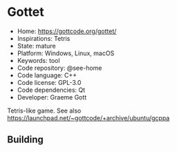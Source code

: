 # Gottet

- Home: https://gottcode.org/gottet/
- Inspirations: Tetris
- State: mature
- Platform: Windows, Linux, macOS
- Keywords: tool
- Code repository: @see-home
- Code language: C++
- Code license: GPL-3.0
- Code dependencies: Qt
- Developer: Graeme Gott

Tetris-like game.
See also https://launchpad.net/~gottcode/+archive/ubuntu/gcppa

## Building
